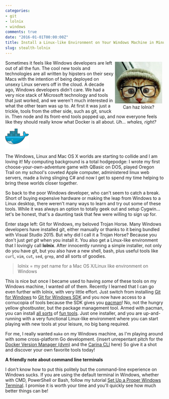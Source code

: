 ```yaml
---
categories:
- git
- lolnix
- windows
comments: true
date: "2016-01-01T00:00:00Z"
title: Install a Linux-like Environment on Your Windows Machine in Minutes
slug: stealth-lolnix
---
```


<figure style="text-align: center; float: right; margin: 5px">
  <img src="/images/stealth-lolnix/hipster-kitty.jpg" />
  <figcaption>Can haz lolnix?</figcaption>
</figure>

Sometimes it feels like Windows developers are left out of all the fun. The cool new tools and
technologies are all written by hipsters on their sexy Macs
with the intention of being deployed on unsexy Linux servers off in the cloud.
A decade ago, Windows developers didn't care. We had a very nice stack of Microsoft technology
and tools that just worked, and we weren't much interested in what the other team was up to.
At first it was just a trickle, tools from the other side, such as
git, snuck in. Then node and its front-end tools popped up,
and now everyone feels like they should really know what
Docker is all about. _Uh... whales, right?_ <img src="/images/stealth-lolnix/docker.png" alt="docker docker docker mushroom!" class="emoji" />

The Windows, Linux and Mac OS X worlds are starting to collide and I am loving it!
My computing background is a total hodgepodge:
I wrote my first choose-your-own-adventure game with QBasic on DOS,
played Oregon Trail on my school's coveted Apple computer, administered linux web servers,
made a living slinging C# and now I get to spend my time helping to bring these worlds
closer together.

So back to the poor Windows developer, who can't seem to catch a break. Short of
buying expensive hardware or making the leap from Windows to a Linux desktop,
there weren't many ways to learn and try out some of these tools. While it
was always an option to totally geek out and setup Cygwin... let's be honest, that's
a daunting task that few were willing to sign up for.

Enter stage left: Git for Windows, my beloved Trojan Horse. Many Windows developers
have installed git, either manually or thanks to it being bundled with Visual Studio 2015.
But why did I call it a Trojan Horse? Because you don't just _get git_ when you install it.
You also get a Linux-like environment that I lovingly call **lolnix**. After innocently running a simple installer,
not only do you have git, but you also have a new shell, bash, plus useful tools like
`curl`, `vim`, `cut`, `sed`, `grep`, and all sorts of goodies.

> lolnix = my pet name for a Mac OS X/Linux like environment on Windows

This is nice but once I became used to having _some_ of these tools
on my Windows machine, I wanted _all_ of them. Recently I learned that I can go
even further with lolnix, with very little effort. Just switch
from installing [Git for Windows][win-git] to [Git for Windows SDK][win-git-sdk] and you now have access
to a cornucopia of tools because the SDK gives you [pacman][pacman]! No, not the hungry yellow
ghostbuster, but the package management tool. Armed with pacman, you can install
[all sorts][msys2-packages] of [fun tools][mingw-packages]. Just one installer,
and you are up-and-running with a very functional Linux-like environment where
you can start playing with new tools at your leisure, no big bang required.

For me, I really wanted `make` on my Windows machine, as I'm playing around
with some cross-platform Go development. {insert unrepentant pitch for the [Docker Version Manager (dvm)][dvm] and
the [Carina CLI][carina-cli] here} So give it a shot and discover your own favorite tools today!

**A friendly note about command line terminals**

I don't know how to put this politely but the command-line experience on Windows sucks.
If you are using the default terminal in Windows, whether with CMD, PowerShell or Bash,
follow my tutorial [Set Up a Proper Windows Terminal][proper-terminal].
I promise it is worth your time and you'll quickly see how much better things can be!

[win-git]: https://git-for-windows.github.io/
[win-git-sdk]: http://git-for-windows.github.io/#download-sdk
[pacman]: https://wiki.archlinux.org/index.php/Pacman#Installing_specific_packages
[msys2-packages]: https://github.com/git-for-windows/MSYS2-packages
[mingw-packages]: https://github.com/git-for-windows/MINGW-packages
[proper-terminal]: /blog/2016/01/a-proper-windows-terminal/
[dvm]: https://getcarina.com/docs/tutorials/docker-version-manager/
[carina-cli]: https://getcarina.com/docs/getting-started/getting-started-carina-cli/
